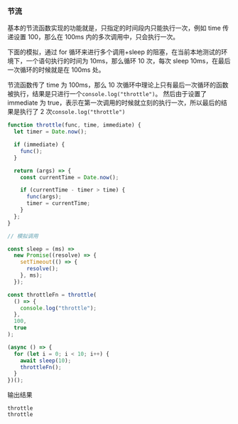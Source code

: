 ### 节流

基本的节流函数实现的功能就是，只指定的时间段内只能执行一次，例如 time 传递设置 100，那么在 100ms 内的多次调用中，只会执行一次。

下面的模拟，通过 for 循环来进行多个调用+sleep 的阻塞，在当前本地测试的环境下，一个语句执行的时间为 10ms，那么循环 10 次，每次 sleep 10ms，在最后一次循环的时候就是在 100ms 处。

节流函数传了 time 为 100ms，那么 10 次循环中理论上只有最后一次循环的函数被执行，结果是只进行一个`console.log("throttle")`。 然后由于设置了 immediate 为 true，表示在第一次调用的时候就立刻的执行一次，所以最后的结果是执行了 2 次`console.log("throttle")`

```js 基本节流函数和模拟
function throttle(func, time, immediate) {
  let timer = Date.now();

  if (immediate) {
    func();
  }

  return (args) => {
    const currentTime = Date.now();

    if (currentTime - timer > time) {
      func(args);
      timer = currentTime;
    }
  };
}

// 模拟调用

const sleep = (ms) =>
  new Promise((resolve) => {
    setTimeout(() => {
      resolve();
    }, ms);
  });

const throttleFn = throttle(
  () => {
    console.log("throttle");
  },
  100,
  true
);

(async () => {
  for (let i = 0; i < 10; i++) {
    await sleep(10);
    throttleFn();
  }
})();
```

输出结果

```
throttle
throttle
```
